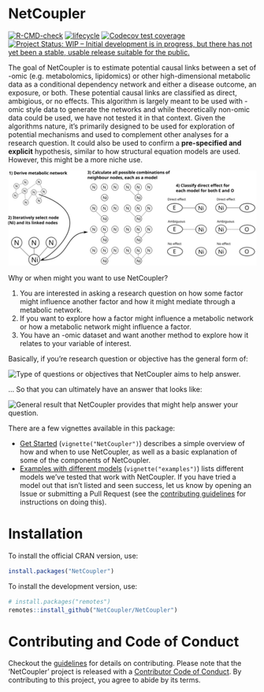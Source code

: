 
<!-- README.md is generated from README.Rmd. Please edit that file -->

# NetCoupler

<!-- badges: start -->

[![R-CMD-check](https://github.com/NetCoupler/NetCoupler/workflows/R-CMD-check/badge.svg)](https://github.com/NetCoupler/NetCoupler/actions)
[![lifecycle](https://img.shields.io/badge/lifecycle-experimental-orange.svg)](https://lifecycle.r-lib.org/articles/stages.html)
[![Codecov test
coverage](https://codecov.io/gh/NetCoupler/NetCoupler/branch/main/graph/badge.svg)](https://app.codecov.io/gh/NetCoupler/NetCoupler?branch=main)
[![Project Status: WIP – Initial development is in progress, but there
has not yet been a stable, usable release suitable for the
public.](https://www.repostatus.org/badges/latest/wip.svg)](https://www.repostatus.org/#wip)
<!-- badges: end -->

The goal of NetCoupler is to estimate potential causal links between a
set of -omic (e.g. metabolomics, lipidomics) or other high-dimensional
metabolic data as a conditional dependency network and either a disease
outcome, an exposure, or both. These potential causal links are
classified as direct, ambigious, or no effects. This algorithm is
largely meant to be used with -omic style data to generate the networks
and while theoretically non-omic data could be used, we have not tested
it in that context. Given the algorithms nature, it’s primarily designed
to be used for exploration of potential mechanisms and used to
complement other analyses for a research question. It could also be used
to confirm a **pre-specified and explicit** hypothesis, similar to how
structural equation models are used. However, this might be a more niche
use.

![Overview of the NetCoupler algorithm.](man/figures/algorithm.svg)

Why or when might you want to use NetCoupler?

1.  You are interested in asking a research question on how some factor
    might influence another factor and how it might mediate through a
    metabolic network.
2.  If you want to explore how a factor might influence a metabolic
    network or how a metabolic network might influence a factor.
3.  You have an -omic dataset and want another method to explore how it
    relates to your variable of interest.

Basically, if you’re research question or objective has the general form
of:

![Type of questions or objectives that NetCoupler aims to help
answer.](man/figures/aim-question.png)

… So that you can ultimately have an answer that looks like:

![General result that NetCoupler provides that might help answer your
question.](man/figures/aim-output.png)

There are a few vignettes available in this package:

-   [Get Started](vignette/NetCoupler.Rmd) (`vignette("NetCoupler")`)
    describes a simple overview of how and when to use NetCoupler, as
    well as a basic explanation of some of the components of NetCoupler.
-   [Examples with different models](vignettes/articles/examples.Rmd)
    (`vignette("examples")`) lists different models we’ve tested that
    work with NetCoupler. If you have tried a model out that isn’t
    listed and seen success, let us know by opening an Issue or
    submitting a Pull Request (see the [contributing
    guidelines](.github/CONTRIBUTING.md) for instructions on doing
    this). <!-- TODO: Add link to description vignette when its done -->

# Installation

To install the official CRAN version, use:

``` r
install.packages("NetCoupler")
```

To install the development version, use:

``` r
# install.packages("remotes")
remotes::install_github("NetCoupler/NetCoupler")
```

# Contributing and Code of Conduct

Checkout the [guidelines](.github/CONTRIBUTING.md) for details on
contributing. Please note that the ‘NetCoupler’ project is released with
a [Contributor Code of Conduct](CODE_OF_CONDUCT.md). By contributing to
this project, you agree to abide by its terms.
